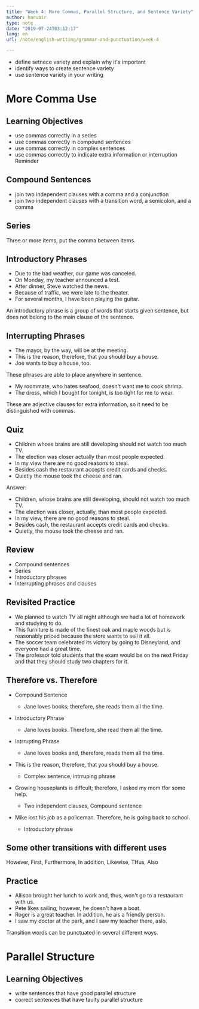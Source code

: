 ```yaml
---
title: "Week 4: More Commas, Parallel Structure, and Sentence Variety" 
author: haruair
type: note
date: "2019-07-24T03:12:17"
lang: en
url: /note/english-writing/grammar-and-punctuation/week-4

---
```


- define setnece variety and explain why it's important
- identify ways to create sentence variety
- use sentence variety in your writing

# More Comma Use

## Learning Objectives

- use commas correctly in a series
- use commas correctly in compound sentences
- use commas correctly in complex sentences
- use commas correctly to indicate extra information or interruption Reminder

## Compound Sentences

- join two independent clauses with a comma and a conjunction
- join two independent clauses with a transition word, a semicolon, and a comma

## Series

Three or more items, put the comma between items.

## Introductory Phrases

- Due to the bad weather, our game was canceled.
- On Monday, my teacher announced a test.
- After dinner, Steve watched the news.
- Because of traffic, we were late to the theater.
- For several months, I have been playing the guitar.

An introductory phrase is a group of words that starts given sentence,
but does not belong to the main clause of the sentence.

## Interrupting Phrases

- The mayor, by the way, will be at the meeting.
- This is the reason, therefore, that you should buy a house.
- Joe wants to buy a house, too.

These phrases are able to place anywhere in sentence.

- My roommate, who hates seafood, doesn't want me to cook shrimp.
- The dress, which I bought for tonight, is too tight for me to wear.

These are adjective clauses for extra information, so it need to be distinguished with commas.

## Quiz

- Children whose brains are still developing should not watch too much TV.
- The election was closer actually than most people expected.
- In my view there are no good reasons to steal.
- Besides cash the restaurant accepts credit cards and checks.
- Quietly the mouse took the cheese and ran.

Answer:

- Children, whose brains are still developing, should not watch too much TV.
- The election was closer, actually, than most people expected.
- In my view, there are no good reasons to steal.
- Besides cash, the restaurant accepts credit cards and checks.
- Quietly, the mouse took the cheese and ran.

## Review

- Compound sentences
- Series
- Introductory phrases
- Interrupting phrases and clauses

## Revisited Practice

- We planned to watch TV all night although we had a lot of homework and studying to do.
- This furniture is made of the finest oak and maple woods but is reasonably priced because the store wants to sell it all.
- The soccer team celebrated its victory by going to Disneyland, and everyone had a great time.
- The professor told students that the exam would be on the next Friday and that they should study two chapters for it.

## Therefore vs. Therefore

- Compound Sentence
  - Jane loves books; therefore, she reads them all the time.
- Introductory Phrase
  - Jane loves books. Therefore, she read them all the time.
- Intrrupting Phrase
  - Jane loves books and, therefore, reads them all the time.

- This is the reason, therefore, that you should buy a house.
  - Complex sentence, intrruping phrase
- Growing houseplants is diffcult; therefore, I asked my mom tfor some help.
  - Two independent clauses, Compound sentence
- Mike lost his job as a policeman. Therefore, he is going back to school.
  - Introductory phrase

## Some other transitions with different uses

However, First, Furthermore, In addition, Likewise, THus, Also

## Practice

- Allison brought her lunch to work and, thus, won't go to a restaurant with us.
- Pete likes sailing; however, he doesn't have a boat.
- Roger is a great teacher. In addition, he ais a friendly person.
- I saw my doctor at the park, and I saw my teacher there, aslo.

Transition words can be punctuated in several different ways.

# Parallel Structure

## Learning Objectives

- write sentences that have good parallel structure
- correct sentences that have faulty parallel structure


